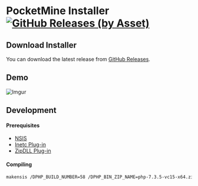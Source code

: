 # PocketMine Installer [![GitHub Releases (by Asset)](https://img.shields.io/github/downloads/nathfreder/pocketmine-installer/latest/PocketMine-MP.exe.svg)](https://github.com/nathfreder/pocketmine-installer/releases)

## Download Installer
You can download the latest release from [GitHub Releases](https://github.com/nathfreder/pocketmine-installer/releases).

## Demo
![Imgur](https://i.imgur.com/ZLLdHcc.gif)

## Development
#### Prerequisites
* [NSIS](https://nsis.sourceforge.io/Main_Page)
* [Inetc Plug-in](https://nsis.sourceforge.io/Inetc_plug-in)
* [ZipDLL Plug-in](https://nsis.sourceforge.io/ZipDLL_plug-in)

#### Compiling
```sh
makensis /DPHP_BUILD_NUMBER=58 /DPHP_BIN_ZIP_NAME=php-7.3.5-vc15-x64.zip "PocketMine-MP.nsi"
```
